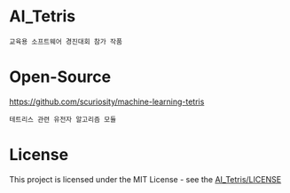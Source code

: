 # AI_Tetris
    교육용 소프트웨어 경진대회 참가 작품
# Open-Source
https://github.com/scuriosity/machine-learning-tetris

    테트리스 관련 유전자 알고리즘 모듈
# License
This project is licensed under the MIT License - see the [AI_Tetris/LICENSE](LICENSE)
